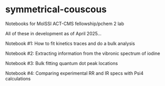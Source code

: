 # symmetrical-couscous
Notebooks for MolSSI ACT-CMS fellowship/pchem 2 lab

All of these in development as of April 2025...

Notebook #1:
How to fit kinetics traces and do a bulk analysis

Notebook #2:
Extracting information from the vibronic spectrum of iodine

Notebook #3:
Bulk fitting quantum dot peak locations

Notebook #4:
Comparing experimental RR and IR specs with Psi4 calculations
